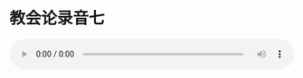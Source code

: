 # 教会论录音七

<audio style="width: 100%;" preload="false" controls controlslist="nodownload"><source src="//cdn.simai.ml/audio/mp3/old/27438.mp3" type="audio/mpeg">Your browser does not support the audio element.</audio>


